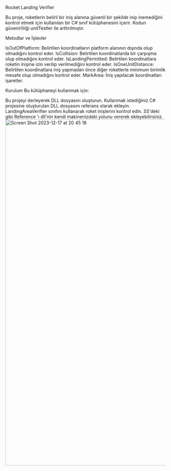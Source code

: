 Rocket Landing Verifier

Bu proje, roketlerin belirli bir iniş alanına güvenli bir şekilde inip inemediğini kontrol etmek için kullanılan bir C# sınıf kütüphanesini içerir. Kodun güvenirliliği unitTestler ile arttırılmıştır.

Metodlar ve İşlevler

IsOutOfPlatform: Belirtilen koordinatların platform alanının dışında olup olmadığını kontrol eder.
IsCollision: Belirtilen koordinatlarda bir çarpışma olup olmadığını kontrol eder.
IsLandingPermitted: Belirtilen koordinatlara roketin inişine izin verilip verilmediğini kontrol eder.
IsOneUnitDistance: Belirtilen koordinatlara iniş yapmadan önce diğer roketlerle minimum birimlik mesafe olup olmadığını kontrol eder.
MarkArea: İniş yapılacak koordinatları işaretler.

Kurulum
Bu kütüphaneyi kullanmak için:

Bu projeyi derleyerek DLL dosyasını oluşturun.
Kullanmak istediğiniz C# projesine oluşturulan DLL dosyasını referans olarak ekleyin.
LandingAreaVerifier sınıfını kullanarak roket inişlerini kontrol edin.
SS'deki gibi Reference 'ı dll'nin kendi makinenizdeki yolunu vererek ekleyebilirsiniz.
<img width="1083" alt="Screen Shot 2023-12-17 at 20 45 18" src="https://github.com/senaserdar/RocketLandingVerifier/assets/53566797/f3262ac4-13bd-4a5d-9ffe-8be061c5824d">



